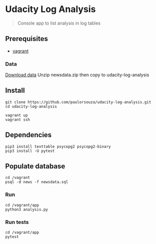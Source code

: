 Udacity Log Analysis
==

> Console app to list analysis in log tables

## Prerequisites

- [vagrant](https://www.vagrantup.com/)

### Data

[Download data](https://d17h27t6h515a5.cloudfront.net/topher/2016/August/57b5f748_newsdata/newsdata.zip)
Unzip newsdata.zip then copy to udacity-log-analysis

## Install

```shell
git clone https://github.com/paulorsouza/udacity-log-analysis.git
cd udacity-log-analysis

vagrant up
vagrant ssh
```

## Dependencies

```shell
pip3 install texttable psycopg2 psycopg2-binary
pip3 install -U pytest
```

## Populate database

```shell
cd /vagrant
psql -d news -f newsdata.sql
```

### Run

```shell
cd /vagrant/app
python3 analysis.py
```

### Run tests

```shell
cd /vagrant/app
pytest
```
